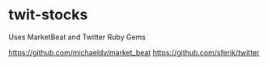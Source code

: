 twit-stocks
===========
Uses MarketBeat and Twitter Ruby Gems

https://github.com/michaeldv/market_beat
https://github.com/sferik/twitter

